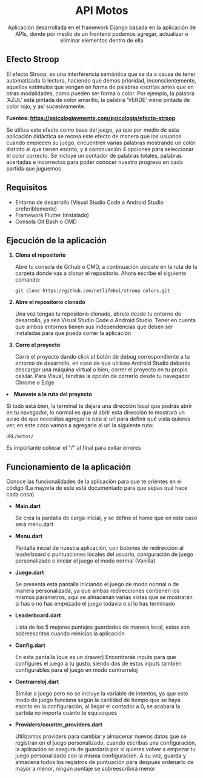 <h1 align="center">API Motos</h1>
<p align="center">Aplicación desarrollada en el framework Django basada en la aplicación de APIs, donde por medio de un frontend podemos agregar, actualizar o eliminar elementos dentro de ella</p>

<h2>Efecto Stroop</h2>
<p>El efecto Stroop, es una interferencia semántica que se da a causa de tener automatizada la lectura, haciendo que demos prioridad, inconscientemente, aquellos estímulos que vengan en forma de palabras escritas antes que en otras modalidades, como pueden ser forma o color. Por ejemplo, la palabra ‘AZUL’ está pintada de color amarillo, la palabra ‘VERDE’ viene pintada de color rojo, y así sucesivamente.</p>

<b>Fuentes: https://psicologiaymente.com/psicologia/efecto-stroop</b>

Se utiliza este efecto como base del juego, ya que por medio de esta aplicación didáctica se recrea este efecto de manera que los usuarios cuando empiecen su juego, encuentren varias palabras mostrando un color distinto al que tienen escrito, y a continuación 4 opciones para seleccionar el color correcto. Se incluye un contador de palabras totales, palabras acertadas e incorrectas para poder conocer nuestro progreso en cada partida que juguemos</p>

<h2>Requisitos</h2>
<ul>
  <li>Entorno de desarrollo (Visual Studio Code o Android Studio preferiblemente)</li>
  <li>Framework Flutter (Instalado)</li>
  <li>Consola Git Bash o CMD</li>
</ul>

<h2>Ejecución de la aplicación</h2>
<p>
  <ol>
  <b><li>Clona el repositorio</li></b>
    <p>Abre tu consola de Github o CMD, a continuación ubicate en la ruta de la carpeta donde vas a clonar el repositorio. Ahora escribe el siguiente comando: </p>
    <pre><code>git clone https://github.com/notlifeboi/stroop-colors.git</code></pre>
  <b><li>Abre el repositorio clonado</li></b>
    <p>Una vez tengas tu repositorio clonado, abrelo desde tu entorno de desarrollo, ya sea Visual Studio Code o Android Studio. Tener en cuenta que ambos entornos tienen sus     independencias que deben ser instaladas para que pueda correr la aplicación</p>
  <b><li>Corre el proyecto</li></b>
    <p>Corre el proyecto dando click al botón de debug correspondiente a tu entorno de desarrollo, en caso de que utilices Android Studio deberás descargar una máquina            virtual o bien, correr el proyecto en tu propio celular. Para Visual, tendrás la opción de correrlo desde tu navegador Chrome o Edge</p>
  </ol>
</p>
<b><li>Muevete a la ruta del proyecto</li></b>
<p>Si todo está bien, la terminal te dejará una dirección local que podrás abrir en tu navegador, lo normal es que al abrir esta dirección te mostrará un aviso de que necesitas agregar la ruta al url para definir qué vista quieres ver, en este caso vamos a agregarle al url la siguiente ruta:</p>
<pre><code>URL/motos/</code></pre>
<p>Es importante colocar el "/" al final para evitar errores</p>

<h2>Funcionamiento de la aplicación</h2>
<p>Conoce las funcionalidades de la aplicación para que te orientes en el código (La mayoria de este está documentado para que sepas qué hace cada cosa)</p>
  <ul>
    <b><li>Main.dart</li></b>
    <p>Se crea la pantalla de carga inicial, y se define el home que en este caso será menu.dart</p>
    <b><li>Menu.dart</li></b>
    <p>Päntalla inicial de nuestra aplicación, con botones de redirección al leaderboard o puntuaciones locales del usuario, coniguración de juego personalizado o iniciar el      juego el modo normal (Vanilla)</p>
    <b><li>Juego.dart</li></b>
    <p>Se presenta esta pantalla iniciando el juego de modo normal o de manera personalizada, ya que ambas redirecciones contienen los mismos parámetros, aquí se almacenan        varias vistas que se mostrarán si has o no has empezado el juego todavia o si lo has terminado</p>
    <b><li>Leaderboard.dart</li></b>
    <p>Lista de los 5 mejores puntajes guardados de manera local, estos son sobreescritos cuando reinicias la aplicación</p>
    <b><li>Config.dart</li></b>
    <p>En esta pantalla (que es un drawer) Encontrarás inputs para que configures el juego a tu gusto, siendo dos de estos inputs también configurables para el juego en modo       contrarreloj</p>
    <b><li>Contrarreloj.dart</li></b>
    <p>Similar a juego pero no se incluye la variable de intentos, ya que este modo de juego funciona según la cantidad de tiempo que se haya escrito en la configuración, al      llegar el contador a 0, se acabará la partida no importa cuánto te equivoques</p>
    <b><li>Providers/counter_providers.dart</li></b>
    <p>Utilizamos providers para cambiar y almacenar nuevos datos que se registran en el juego personalizado, cuando escribas una configuración, la aplicación se asegura de       guardarla por si quieres volver a empezar tu juego personalizado con la misma configuración. A su vez, guarda y almacena todos los registros de puntuación para 
    después ordenarlo de mayor a menor, ningún puntaje se sobreescribirá   
    menor</p>
  </ul>


